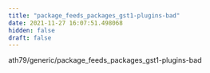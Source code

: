 ```yaml
---
title: "package_feeds_packages_gst1-plugins-bad"
date: 2021-11-27 16:07:51.498068
hidden: false
draft: false
---
```


ath79/generic/package_feeds_packages_gst1-plugins-bad

